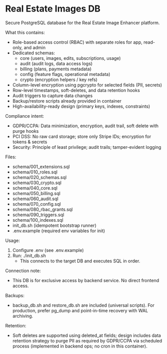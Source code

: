 # Real Estate Images DB

Secure PostgreSQL database for the Real Estate Image Enhancer platform.

What this contains:
- Role-based access control (RBAC) with separate roles for app, read-only, and admin
- Dedicated schemas:
  - core (users, images, edits, subscriptions, usage)
  - audit (audit logs, data access logs)
  - billing (plans, payments metadata)
  - config (feature flags, operational metadata)
  - crypto (encryption helpers / key refs)
- Column-level encryption using pgcrypto for selected fields (PII, secrets)
- Row-level timestamps, soft-deletes, and data retention hooks
- Audit triggers to capture data changes
- Backup/restore scripts already provided in container
- High-availability-ready design (primary keys, indexes, constraints)

Compliance intent:
- GDPR/CCPA: Data minimization, encryption, audit trail, soft delete with purge hooks
- PCI DSS: No raw card storage; store only Stripe IDs; encryption for tokens & secrets
- Security: Principle of least privilege; audit trails; tamper-evident logging

Files:
- schema/001_extensions.sql
- schema/010_roles.sql
- schema/020_schemas.sql
- schema/030_crypto.sql
- schema/040_core.sql
- schema/050_billing.sql
- schema/060_audit.sql
- schema/070_config.sql
- schema/080_rbac_grants.sql
- schema/090_triggers.sql
- schema/100_indexes.sql
- init_db.sh (idempotent bootstrap runner)
- .env.example (required env variables for init)

Usage:
1) Configure .env (see .env.example)
2) Run: ./init_db.sh
   - This connects to the target DB and executes SQL in order.

Connection note:
- This DB is for exclusive access by backend service. No direct frontend access.

Backups:
- backup_db.sh and restore_db.sh are included (universal scripts). For production,
  prefer pg_dump and point-in-time recovery with WAL archiving.

Retention:
- Soft deletes are supported using deleted_at fields; design includes data retention
  strategy to purge PII as required by GDPR/CCPA via scheduled process (implemented
  in backend ops; no cron in this container).
